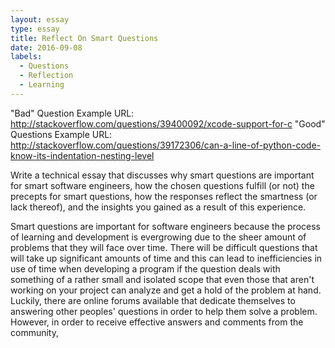 ```yaml
---
layout: essay
type: essay
title: Reflect On Smart Questions
date: 2016-09-08
labels:
  - Questions
  - Reflection
  - Learning
---
```

"Bad" Question Example URL: http://stackoverflow.com/questions/39400092/xcode-support-for-c
"Good" Questions Example URL: http://stackoverflow.com/questions/39172306/can-a-line-of-python-code-know-its-indentation-nesting-level

Write a technical essay that discusses why smart questions are important for smart software engineers, how the chosen questions fulfill (or not) the precepts for smart questions, how the responses reflect the smartness (or lack thereof), and the insights you gained as a result of this experience.

Smart questions are important for software engineers because the process of learning and development is evergrowing due to the sheer amount of problems that they will face over time. There will be difficult questions that will take up significant amounts of time and this can lead to inefficiencies in use of time when developing a program if the question deals with something of a rather small and isolated scope that even those that aren't working on your project can analyze and get a hold of the problem at hand. Luckily, there are online forums available that dedicate themselves to answering other peoples' questions in order to help them solve a problem. However, in order to receive effective answers and comments from the community, 
